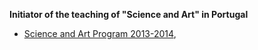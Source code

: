 **Initiator of the teaching of "Science and Art" in Portugal**

* [Science and Art Program 2013-2014](https://webpages.ciencias.ulisboa.pt/~ommartins/docencia/ciencia_arte.htm), 


